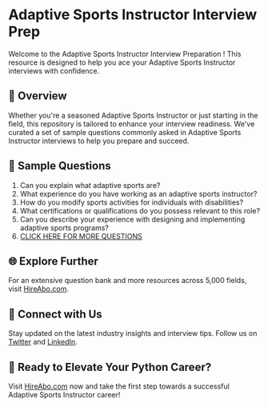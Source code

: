 # Adaptive Sports Instructor Interview Prep

Welcome to the Adaptive Sports Instructor Interview Preparation ! This resource is designed to help you ace your Adaptive Sports Instructor interviews with confidence.

## 🚀 Overview

Whether you're a seasoned Adaptive Sports Instructor or just starting in the field, this repository is tailored to enhance your interview readiness. We've curated a set of sample questions commonly asked in Adaptive Sports Instructor interviews to help you prepare and succeed.

## 📝 Sample Questions

1. Can you explain what adaptive sports are?
2. What experience do you have working as an adaptive sports instructor?
3. How do you modify sports activities for individuals with disabilities?
4. What certifications or qualifications do you possess relevant to this role?
5. Can you describe your experience with designing and implementing adaptive sports programs?
6. [CLICK HERE FOR MORE QUESTIONS](https://hireabo.com/job/15_4_24/Adaptive%20Sports%20Instructor)

## 🌐 Explore Further

For an extensive question bank and more resources across 5,000 fields, visit [HireAbo.com](https://www.hireabo.com).

## 📱 Connect with Us

Stay updated on the latest industry insights and interview tips. Follow us on [Twitter](https://twitter.com/hireabo) and [LinkedIn](https://www.linkedin.com/in/hire-abo-3609972a8/).

## 🚀 Ready to Elevate Your Python Career?

Visit [HireAbo.com](https://www.hireabo.com) now and take the first step towards a successful Adaptive Sports Instructor career!